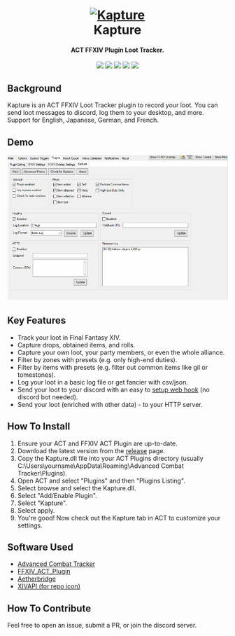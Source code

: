 <h1 align="center">
  <br><a href="https://github.com/kalilistic/kapture"><img src="img/bannerIcon.png" alt="Kapture"></a>
  <br>Kapture<br>
</h1>
<h4 align="center">ACT FFXIV Plugin Loot Tracker.</h4>

<p align="center">
  <a href="https://github.com/kalilistic/kapture/releases/latest"><img src="https://img.shields.io/github/v/release/kalilistic/kapture"></a>
  <a href="https://github.com/kalilistic/kapture/releases"><img src="https://img.shields.io/github/v/release/kalilistic/kapture?include_prereleases&label=beta"></a>  
  <a href="https://ci.appveyor.com/project/kalilistic/kapture/branch/master"><img src="https://img.shields.io/appveyor/ci/kalilistic/kapture"></a>
  <a href="https://github.com/kalilistic/kapture/blob/master/LICENSE"><img src="https://img.shields.io/github/license/kalilistic/kapture?color=lightgrey"></a>
  <a href="https://discord.gg/ftn4k7x"><img src="https://img.shields.io/badge/chat-on%20discord-7289da.svg"></a>
</p>

## Background

Kapture is an ACT FFXIV Loot Tracker plugin to record your loot. You can send loot messages to discord, log them to your desktop, and more. Support for English, Japanese, German, and French.

## Demo

![image](img/demo.gif)

## Key Features

* Track your loot in Final Fantasy XIV.
* Capture drops, obtained items, and rolls.
* Capture your own loot, your party members, or even the whole alliance.
* Filter by zones with presets (e.g. only high-end duties).
* Filter by items with presets (e.g. filter out common items like gil or tomestones).
* Log your loot in a basic log file or get fancier with csv/json.
* Send your loot to your discord with an easy to [setup web hook](https://support.discordapp.com/hc/en-us/articles/228383668-Intro-to-Webhooks) (no discord bot needed).
* Send your loot (enriched with other data) - to your HTTP server.


## How To Install

1. Ensure your ACT and FFXIV ACT Plugin are up-to-date.
2. Download the latest version from the [release](https://github.com/kalilistic/Kapture/releases/latest) page.
3. Copy the Kapture.dll file into your ACT Plugins directory (usually C:\Users\yourname\AppData\Roaming\Advanced Combat Tracker\Plugins).
4. Open ACT and select "Plugins" and then "Plugins Listing".
5. Select browse and select the Kapture.dll.
6. Select "Add/Enable Plugin".
7. Select "Kapture".
8. Select apply.
9. You're good! Now check out the Kapture tab in ACT to customize your settings.


## Software Used

* <a href="https://github.com/EQAditu/AdvancedCombatTracker">Advanced Combat Tracker</a>
* <a href="https://github.com/ravahn/FFXIV_ACT_Plugin">FFXIV_ACT_Plugin</a>
* <a href="https://github.com/kalilistic/Aetherbridge">Aetherbridge</a>
* <a href="https://xivapi.com/docs/Icons">XIVAPI (for repo icon)</a>



## How To Contribute

Feel free to open an issue, submit a PR, or join the discord server.